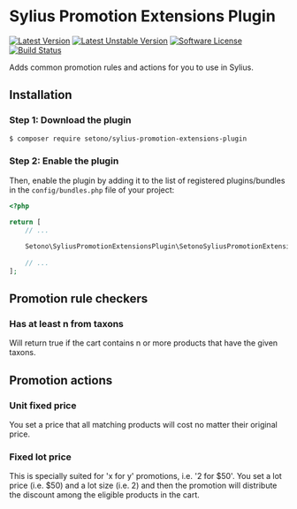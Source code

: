 # Sylius Promotion Extensions Plugin

[![Latest Version][ico-version]][link-packagist]
[![Latest Unstable Version][ico-unstable-version]][link-packagist]
[![Software License][ico-license]](LICENSE)
[![Build Status][ico-github-actions]][link-github-actions]

Adds common promotion rules and actions for you to use in Sylius.

## Installation

### Step 1: Download the plugin

```bash
$ composer require setono/sylius-promotion-extensions-plugin
```

### Step 2: Enable the plugin

Then, enable the plugin by adding it to the list of registered plugins/bundles
in the `config/bundles.php` file of your project:

```php
<?php

return [
    // ...
    
    Setono\SyliusPromotionExtensionsPlugin\SetonoSyliusPromotionExtensionsPlugin::class => ['all' => true],
    
    // ...
];
```

## Promotion rule checkers
### Has at least n from taxons
Will return true if the cart contains n or more products that have the given taxons.

## Promotion actions
### Unit fixed price
You set a price that all matching products will cost no matter their original price.

### Fixed lot price
This is specially suited for 'x for y' promotions, i.e. '2 for $50'. You set a lot price (i.e. $50) and a lot size (i.e. 2)
and then the promotion will distribute the discount among the eligible products in the cart.

[ico-version]: https://poser.pugx.org/setono/sylius-promotion-extensions-plugin/v/stable
[ico-unstable-version]: https://poser.pugx.org/setono/sylius-promotion-extensions-plugin/v/unstable
[ico-license]: https://poser.pugx.org/setono/sylius-promotion-extensions-plugin/license
[ico-github-actions]: https://github.com/Setono/SyliusPromotionExtensionsPlugin/workflows/build/badge.svg

[link-packagist]: https://packagist.org/packages/setono/sylius-promotion-extensions-plugin
[link-github-actions]: https://github.com/Setono/SyliusPromotionExtensionsPlugin/actions

